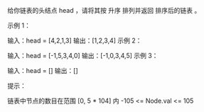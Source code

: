 给你链表的头结点 head ，请将其按 升序 排列并返回 排序后的链表 。

示例 1：

输入：head = [4,2,1,3]
输出：[1,2,3,4]
示例 2：

输入：head = [-1,5,3,4,0]
输出：[-1,0,3,4,5]
示例 3：

输入：head = []
输出：[]

提示：

链表中节点的数目在范围 [0, 5 * 104] 内
-105 <= Node.val <= 105
